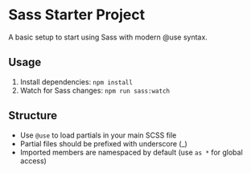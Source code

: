 # Sass Starter Project

A basic setup to start using Sass with modern @use syntax.

## Usage

1. Install dependencies: `npm install`
2. Watch for Sass changes: `npm run sass:watch`

## Structure
- Use `@use` to load partials in your main SCSS file
- Partial files should be prefixed with underscore (\_)
- Imported members are namespaced by default (use `as *` for global access)
